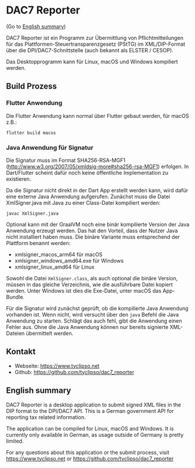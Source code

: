 # DAC7 Reporter

(Go to [English summary](#English-summary))

DAC7 Reporter ist ein Programm zur Übermittlung von Pflichtmitteilungen für das
Plattformen-Steuertransparenzgesetz (PStTG) im XML/DIP-Format über die DPI/DAC7-Schnittstelle (auch
bekannt als ELSTER / CESOP).

Das Desktopprogramm kann für Linux, macOS und Windows kompiliert werden.

## Build Prozess

### Flutter Anwendung

Die Flutter Anwendung kann normal über Flutter gebaut werden, für macOS z.B.:

`flutter build macos`

### Java Anwendung für Signatur

Die Signatur muss im Format SHA256-RSA-MGF1 (http://www.w3.org/2007/05/xmldsig-more#sha256-rsa-MGF1)
erfolgen. In Dart/Flutter scheint dafür noch keine öffentliche Implementation zu existieren.

Da die Signatur nicht direkt in der Dart App erstellt werden kann, wird dafür eine externe
Java Anwendung aufgerufen. Zunächst muss die Datei XmlSigner.java mit Java zu einer Class-Datei
kompiliert werden:

`javac XmlSigner.java`

Optional kann mit der GraalVM noch eine binär kompilierte Version der Java Anwendung erzeugt werden.
Das hat den Vorteil, dass der Nutzer Java nicht installiert haben muss.  Die binäre Variante muss
entsprechend der Plattform benannt werden:

- xmlsigner_macos_arm64 für macOS
- xmlsigner_windows_amd64.exe für Windows
- xmlsigner_linux_amd64 für Linux

Sowohl die Datei `XmlSigner.class`, als auch optional die binäre Version, müssen in das gleiche
Verzeichnis, wie die ausführbare Datei kopiert werden. Unter Windows ist dies die Exe-Datei, unter
macOS das App-Bundle.

Für die Signatur wird zunächst geprüft, ob die kompilierte Java Anwendung vorhanden ist. Wenn nicht,
wird versucht über den `java` Befehl die Java Anwendung zu starten. Schlägt das auch fehl, gibt die
Anwendung einen Fehler aus. Ohne die Java Anwendung können nur bereits signierte XML-Dateien
übermittelt werden.

## Kontakt

- Webseite: https://www.tyclipso.net
- Github: https://github.com/tyclipso/dac7_reporter

## English summary

DAC7 Reporter is a desktop application to submit signed XML files in the DIP format to the DPI/DAC7
API. This is a German government API for reporting tax related information.

The application can be compiled for Linux, macOS and Windows. It is currently only available in
German, as usage outside of Germany is pretty limited.

For any questions about this application or the submit process, visit https://www.tyclipso.net or
https://github.com/tyclipso/dac7_reporter